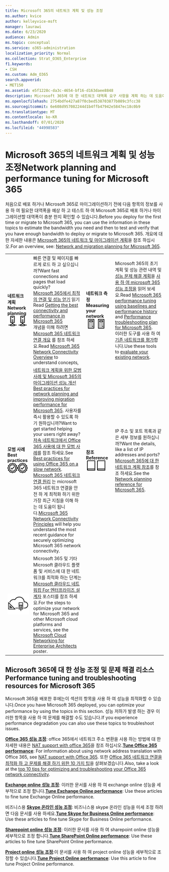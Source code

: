 ```yaml
---
title: Microsoft 365의 네트워크 계획 및 성능 조정
ms.author: kvice
author: kelleyvice-msft
manager: laurawi
ms.date: 6/23/2020
audience: Admin
ms.topic: conceptual
ms.service: o365-administration
localization_priority: Normal
ms.collection: Strat_O365_Enterprise
f1.keywords:
- CSH
ms.custom: Adm_O365
search.appverid:
- MET150
ms.assetid: e5f1228c-da3c-4654-bf16-d163daee8848
description: Microsoft 365에 대 한 네트워크 대역폭 요구 사항을 계획 하는 데 도움이 됩니다. 배포한 후에는 여기로 돌아와서 Microsoft 365 성능 문제를 해결 하세요.
ms.openlocfilehash: 2754bdfe427a87f0cbed538703877b089c3fcc38
ms.sourcegitcommit: 6e608d957082244d1b4ffb47942e5847ec18c0b9
ms.translationtype: MT
ms.contentlocale: ko-KR
ms.lasthandoff: 07/01/2020
ms.locfileid: "44998583"
---
```

# <a name="network-planning-and-performance-tuning-for-microsoft-365"></a><span data-ttu-id="88f15-104">Microsoft 365의 네트워크 계획 및 성능 조정</span><span class="sxs-lookup"><span data-stu-id="88f15-104">Network planning and performance tuning for Microsoft 365</span></span>
<span data-ttu-id="88f15-105">처음으로 배포 하거나 Microsoft 365로 마이그레이션하기 전에 다음 항목의 정보를 사용 하 여 필요한 대역폭을 예상 하 고 테스트 하 여 Microsoft 365로 배포 하거나 마이그레이션할 대역폭이 충분 한지 확인할 수 있습니다.</span><span class="sxs-lookup"><span data-stu-id="88f15-105">Before you deploy for the first time or migrate to Microsoft 365, you can use the information in these topics to estimate the bandwidth you need and then to test and verify that you have enough bandwidth to deploy or migrate to Microsoft 365.</span></span> <span data-ttu-id="88f15-106">개요에 대 한 자세한 내용은 [Microsoft 365의 네트워크 및 마이그레이션 계획](network-and-migration-planning.md)을 참조 하십시오.</span><span class="sxs-lookup"><span data-stu-id="88f15-106">For an overview, see: [Network and migration planning for Microsoft 365](network-and-migration-planning.md).</span></span>
  
|||||
|:-----|:-----|:-----|:-----|
|<span data-ttu-id="88f15-107">**네트워크 계획**</span><span class="sxs-lookup"><span data-stu-id="88f15-107">**Network planning**</span></span> <br/> <span data-ttu-id="88f15-108">![네트워크](media/5e9dcd06-601b-4b28-88dc-f524e7548794.png)</span><span class="sxs-lookup"><span data-stu-id="88f15-108">![Network](media/5e9dcd06-601b-4b28-88dc-f524e7548794.png)</span></span>           <br/> |<span data-ttu-id="88f15-109">빠른 연결 및 페이지를 빠르게 로드 하 고 싶으십니까?</span><span class="sxs-lookup"><span data-stu-id="88f15-109">Want fast connections and pages that load quickly?</span></span>  <br/> <span data-ttu-id="88f15-110">[Microsoft 365에서 최적의 연결 및 성능 얻기](https://aka.ms/o365perfprinciples) 읽기</span><span class="sxs-lookup"><span data-stu-id="88f15-110">Read [Getting the best connectivity and performance in Microsoft 365](https://aka.ms/o365perfprinciples)</span></span> <br/> <span data-ttu-id="88f15-111">개념을 이해 하려면 [Microsoft 365 네트워크 연결 개요](https://docs.microsoft.com/office365/enterprise/office-365-networking-overview) 를 참조 하세요.</span><span class="sxs-lookup"><span data-stu-id="88f15-111">Read [Microsoft 365 Network Connectivity Overview](https://docs.microsoft.com/office365/enterprise/office-365-networking-overview) to understand concepts,</span></span>  <br/> |<span data-ttu-id="88f15-112">**네트워크 측정**</span><span class="sxs-lookup"><span data-stu-id="88f15-112">**Measuring your network**</span></span> <br/> <span data-ttu-id="88f15-113">![계산](media/d690a132-4884-40eb-a918-526bb3dff3cc.png)</span><span class="sxs-lookup"><span data-stu-id="88f15-113">![Calculator](media/d690a132-4884-40eb-a918-526bb3dff3cc.png)</span></span>           <br/> |<span data-ttu-id="88f15-114">Microsoft 365의 초기 계획 및 성능 관련 내역 및 [성능 문제 해결 계획](performance-troubleshooting-plan.md)을 [사용 하 여 microsoft 365 성능 조정을](performance-tuning-using-baselines-and-history.md) 읽어 보세요.</span><span class="sxs-lookup"><span data-stu-id="88f15-114">Read [Microsoft 365 performance tuning using baselines and performance history](performance-tuning-using-baselines-and-history.md) and [Performance troubleshooting plan for Microsoft 365](performance-troubleshooting-plan.md).</span></span>  <br/> <span data-ttu-id="88f15-115">이러한 도구를 사용 하 여 [기존 네트워크를 평가](network-and-migration-planning.md#calculators)합니다.</span><span class="sxs-lookup"><span data-stu-id="88f15-115">Use these tools to [evaluate your existing network](network-and-migration-planning.md#calculators).</span></span>  <br/> |
|<span data-ttu-id="88f15-116">**모범 사례**</span><span class="sxs-lookup"><span data-stu-id="88f15-116">**Best practices**</span></span> <br/> <span data-ttu-id="88f15-117">![모범 사례](media/2a659a5c-1007-47d3-a6c6-a19e018ab29b.png)</span><span class="sxs-lookup"><span data-stu-id="88f15-117">![Best practices](media/2a659a5c-1007-47d3-a6c6-a19e018ab29b.png)</span></span>           <br/> |<span data-ttu-id="88f15-118">[네트워크 계획을 위한 모범 사례 및 Microsoft 365의 마이그레이션 성능 개선](network-and-migration-planning.md#BestPractices)</span><span class="sxs-lookup"><span data-stu-id="88f15-118">[Best practices for network planning and improving migration performance for Microsoft 365](network-and-migration-planning.md#BestPractices).</span></span> <span data-ttu-id="88f15-119">사용자를 즉시 활용할 수 있도록 하기 원하십니까?</span><span class="sxs-lookup"><span data-stu-id="88f15-119">Want to get started helping your users right away?</span></span> <span data-ttu-id="88f15-120">[저속 네트워크에서 Office 365 사용에 대 한 모범 사례](https://support.office.com/article/fd16c8d2-4799-4c39-8fd7-045f06640166)를 참조 하세요.</span><span class="sxs-lookup"><span data-stu-id="88f15-120">See [Best practices for using Office 365 on a slow network](https://support.office.com/article/fd16c8d2-4799-4c39-8fd7-045f06640166).</span></span>  <br/> <span data-ttu-id="88f15-121">[Microsoft 365 네트워크 연결 원리](https://aka.ms/o365networkingprinciples) 는 microsoft 365 네트워크 연결을 안전 하 게 최적화 하기 위한 가장 최근 지침을 이해 하는 데 도움이 됩니다.</span><span class="sxs-lookup"><span data-stu-id="88f15-121">[Microsoft 365 Network Connectivity Principles](https://aka.ms/o365networkingprinciples) will help you understand the most recent guidance for securely optimizing Microsoft 365 network connectivity.</span></span>  <br/> |<span data-ttu-id="88f15-122">**참조**</span><span class="sxs-lookup"><span data-stu-id="88f15-122">**Reference**</span></span> <br/> <span data-ttu-id="88f15-123">![책 또는 업무 일지](media/56dff3c1-f605-48d8-811f-7d13ce639ecd.png)</span><span class="sxs-lookup"><span data-stu-id="88f15-123">![Book or Journal](media/56dff3c1-f605-48d8-811f-7d13ce639ecd.png)</span></span>           <br/> |<span data-ttu-id="88f15-124">IP 주소 및 포트 목록과 같은 세부 정보를 원하십니까?</span><span class="sxs-lookup"><span data-stu-id="88f15-124">Want the details, like a list of IP addresses and ports?</span></span> <span data-ttu-id="88f15-125">[Microsoft 365에 대 한 네트워크 계획 참조](network-and-migration-planning.md#NetReference)를 참조 하세요.</span><span class="sxs-lookup"><span data-stu-id="88f15-125">See the [Network planning reference for Microsoft 365](network-and-migration-planning.md#NetReference).</span></span>  <br/> |
|![엔터프라이즈 설계자 포스터 용 Microsoft 클라우드 네트워킹 참조](media/3094be9f-2407-4fa5-896d-aa66ef7b9bb9.png)           <br/> |<span data-ttu-id="88f15-127">Microsoft 365 및 기타 Microsoft 클라우드 플랫폼 및 서비스에 대 한 네트워크를 최적화 하는 단계는 [Microsoft 클라우드 네트워킹 For 엔터프라이즈 설계자](https://aka.ms/cloudarchnetworking) 포스터를 참조 하세요.</span><span class="sxs-lookup"><span data-stu-id="88f15-127">For the steps to optimize your network for Microsoft 365 and other Microsoft cloud platforms and services, see the [Microsoft Cloud Networking for Enterprise Architects](https://aka.ms/cloudarchnetworking) poster.</span></span>  <br/> |
   
## <a name="performance-tuning-and-troubleshooting-resources-for-microsoft-365"></a><span data-ttu-id="88f15-128">Microsoft 365에 대 한 성능 조정 및 문제 해결 리소스</span><span class="sxs-lookup"><span data-stu-id="88f15-128">Performance tuning and troubleshooting resources for Microsoft 365</span></span>
<span data-ttu-id="88f15-129"><a name="apptuning"> </a></span><span class="sxs-lookup"><span data-stu-id="88f15-129"><a name="apptuning"> </a></span></span>

<span data-ttu-id="88f15-130">Microsoft 365을 배포한 후에는이 섹션의 항목을 사용 하 여 성능을 최적화할 수 있습니다.</span><span class="sxs-lookup"><span data-stu-id="88f15-130">Once you have Microsoft 365 deployed, you can optimize your performance by using the topics in this section.</span></span> <span data-ttu-id="88f15-131">성능 저하가 발생 하는 경우 이러한 항목을 사용 하 여 문제를 해결할 수도 있습니다.</span><span class="sxs-lookup"><span data-stu-id="88f15-131">If you experience performance degradation you can also use these topics to troubleshoot issues.</span></span>
  
 <span data-ttu-id="88f15-132">**[Office 365 성능 조정](tune-office-365-performance.md)**: office 365에서 네트워크 주소 변환을 사용 하는 방법에 대 한 자세한 내용은 [NAT support with office 365](nat-support-with-office-365.md)을 참조 하십시오.</span><span class="sxs-lookup"><span data-stu-id="88f15-132">**[Tune Office 365 performance](tune-office-365-performance.md)**: For information about using network address translation with Office 365, see [NAT support with Office 365](nat-support-with-office-365.md).</span></span> <span data-ttu-id="88f15-133">또한 [Office 365 네트워크 연결을 최적화 하 고 문제를 해결 하기 위한 10 가지 팁](https://docs.microsoft.com/archive/blogs/onthewire/top-10-tips-for-optimising-troubleshooting-your-office-365-network-connectivity)을 살펴보겠습니다.</span><span class="sxs-lookup"><span data-stu-id="88f15-133">Also, take a look at the [top 10 tips for optimizing and troubleshooting your Office 365 network connectivity](https://docs.microsoft.com/archive/blogs/onthewire/top-10-tips-for-optimising-troubleshooting-your-office-365-network-connectivity).</span></span> 
  
 <span data-ttu-id="88f15-134">**[Exchange online 성능 조정](tune-exchange-online-performance.md)**: 이러한 문서를 사용 하 여 exchange online 성능을 세부적으로 조정 합니다.</span><span class="sxs-lookup"><span data-stu-id="88f15-134">**[Tune Exchange Online performance](tune-exchange-online-performance.md)**: Use these articles to fine tune Exchange Online performance.</span></span> 
  
 <span data-ttu-id="88f15-135">비즈니스용 **[Skype 온라인 성능 조정](tune-skype-for-business-online-performance.md)**: 비즈니스용 skype 온라인 성능을 미세 조정 하려면 다음 문서를 사용 하세요.</span><span class="sxs-lookup"><span data-stu-id="88f15-135">**[Tune Skype for Business Online performance](tune-skype-for-business-online-performance.md)**: Use these articles to fine tune Skype for Business Online performance.</span></span> 
  
 <span data-ttu-id="88f15-136">**[Sharepoint online 성능 조정](tune-sharepoint-online-performance.md)**: 이러한 문서를 사용 하 여 sharepoint online 성능을 세부적으로 조정 합니다.</span><span class="sxs-lookup"><span data-stu-id="88f15-136">**[Tune SharePoint Online performance](tune-sharepoint-online-performance.md)**: Use these articles to fine tune SharePoint Online performance.</span></span> 
  
 <span data-ttu-id="88f15-137">**[Project online 성능 조정](https://support.office.com/article/12ba0ebd-c616-42e5-b9b6-cad570e8409c)**:이 문서를 사용 하 여 project online 성능을 세부적으로 조정할 수 있습니다.</span><span class="sxs-lookup"><span data-stu-id="88f15-137">**[Tune Project Online performance](https://support.office.com/article/12ba0ebd-c616-42e5-b9b6-cad570e8409c)**: Use this article to fine tune Project Online performance.</span></span> 
